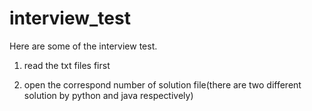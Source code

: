 # interview_test

Here are some of the interview test.


1. read the txt files first


2. open the correspond number of solution file(there are two different solution by python and java respectively)
